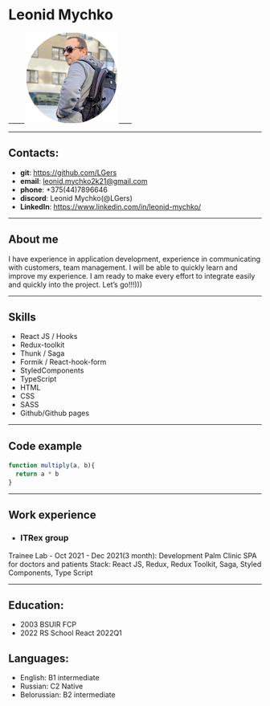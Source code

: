 # Leonid Mychko 
_____ ![avatar](/img/avatar.png#right "Leonid Mychko") ____

---
## Contacts:

* **git**: https://github.com/LGers
* **email**: leonid.mychko2k21@gmail.com
* **phone**: +375(44)7896646
* **discord**: Leonid Mychko(@LGers)
* **LinkedIn**: https://www.linkedin.com/in/leonid-mychko/

---
## About me

I have experience in application development, experience in communicating with customers, team management. I will be able to quickly learn and improve my experience.
I am ready to make every effort to integrate easily and quickly into the project.
Let’s go!!!)))

___
## Skills
* React JS / Hooks
* Redux-toolkit 
* Thunk / Saga
* Formik / React-hook-form
* StyledComponents
* TypeScript
* HTML
* CSS
* SASS
* Github/Github pages
___
## Code example
```js
function multiply(a, b){
  return a * b
}
```
___

## Work experience
* ### ITRex group
Trainee Lab - Oct 2021 - Dec 2021(3 month):
Development Palm Clinic SPA for doctors and patients
Stack: React JS, Redux, Redux Toolkit, Saga, Styled Components, Type Script

___
## Education:
* 2003 BSUIR FCP
* 2022 RS School React 2022Q1

## Languages: 
* English: B1 intermediate
* Russian: C2 Native
* Belorussian: B2 intermediate

